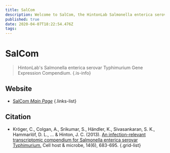 ```yaml
---
title: SalCom
description: Welcome to SalCom, the HintonLab Salmonella enterica serovar Typhimurium Gene Expression Compendium.
published: true
date: 2020-04-07T18:22:54.476Z
tags: 
---
```


# SalCom

> HintonLab's Salmonella enterica serovar Typhimurium Gene Expression Compendium.
{.is-info}

## Website

- [SalCom *Main Page*](http://bioinf.gen.tcd.ie/cgi-bin/salcom.pl?_HL)
{.links-list}

## Citation

- Kröger, C., Colgan, A., Srikumar, S., Händler, K., Sivasankaran, S. K., Hammarlöf, D. L., ... & Hinton, J. C. (2013). [An infection-relevant transcriptomic compendium for Salmonella enterica serovar Typhimurium.](https://www.cell.com/cell-host-microbe/fulltext/S1931-3128(13)00411-3) Cell host & microbe, 14(6), 683-695.
{.grid-list}